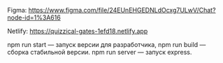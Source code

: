 
Figma: https://www.figma.com/file/24EUnEHGEDNLdOcxg7ULwV/Chat?node-id=1%3A616

Netlify: https://quizzical-gates-1efd18.netlify.app

npm run start — запуск версии для разработчика,
npm run build — сборка стабильной версии.
npm run server — запуск express.
